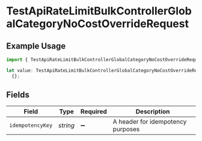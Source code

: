# TestApiRateLimitBulkControllerGlobalCategoryNoCostOverrideRequest

## Example Usage

```typescript
import { TestApiRateLimitBulkControllerGlobalCategoryNoCostOverrideRequest } from "@novu/api/models/operations";

let value: TestApiRateLimitBulkControllerGlobalCategoryNoCostOverrideRequest =
  {};
```

## Fields

| Field                             | Type                              | Required                          | Description                       |
| --------------------------------- | --------------------------------- | --------------------------------- | --------------------------------- |
| `idempotencyKey`                  | *string*                          | :heavy_minus_sign:                | A header for idempotency purposes |